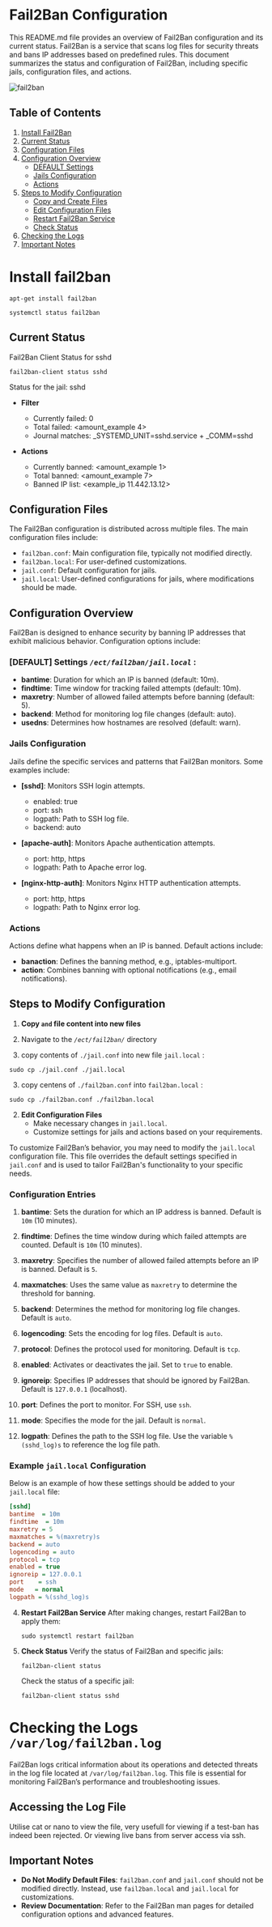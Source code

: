 # Fail2Ban Configuration

This README.md file provides an overview of Fail2Ban configuration and its current status. Fail2Ban is a service that scans log files for security threats and bans IP addresses based on predefined rules. This document summarizes the status and configuration of Fail2Ban, including specific jails, configuration files, and actions.

![fail2ban](./images/fail2ban_banner.jpg)


## Table of Contents

1. [Install Fail2Ban](#install-fail2ban)
2. [Current Status](#current-status)
3. [Configuration Files](#configuration-files)
4. [Configuration Overview](#configuration-overview)
    - [DEFAULT Settings](#default-settings)
    - [Jails Configuration](#jails-configuration)
    - [Actions](#actions)
5. [Steps to Modify Configuration](#steps-to-modify-configuration)
    - [Copy and Create Files](#copy-and-create-files)
    - [Edit Configuration Files](#edit-configuration-files)
    - [Restart Fail2Ban Service](#restart-fail2ban-service)
    - [Check Status](#check-status)
6. [Checking the Logs](#checking-the-logs)
7. [Important Notes](#important-notes)
# Install fail2ban

```
apt-get install fail2ban
```
```
systemctl status fail2ban
```

## Current Status

Fail2Ban Client Status for sshd

```shell
fail2ban-client status sshd
```

Status for the jail: sshd

- **Filter**
    - Currently failed: <example>0
    - Total failed: <amount_example 4>
    - Journal matches: _SYSTEMD_UNIT=sshd.service + _COMM=sshd

- **Actions**
    - Currently banned: <amount_example 1>
    - Total banned: <amount_example 7>
    - Banned IP list: <example_ip 11.442.13.12>

## Configuration Files

The Fail2Ban configuration is distributed across multiple files. The main configuration files include:

- `fail2ban.conf`: Main configuration file, typically not modified directly.
- `fail2ban.local`: For user-defined customizations.
- `jail.conf`: Default configuration for jails.
- `jail.local`: User-defined configurations for jails, where modifications should be made.

## Configuration Overview

Fail2Ban is designed to enhance security by banning IP addresses that exhibit malicious behavior. Configuration options include:

### [DEFAULT] Settings *`/ect/fail2ban/jail.local`* :

- **bantime**: Duration for which an IP is banned (default: 10m).
- **findtime**: Time window for tracking failed attempts (default: 10m).
- **maxretry**: Number of allowed failed attempts before banning (default: 5).
- **backend**: Method for monitoring log file changes (default: auto).
- **usedns**: Determines how hostnames are resolved (default: warn).

### Jails Configuration

Jails define the specific services and patterns that Fail2Ban monitors. Some examples include:

- **[sshd]**: Monitors SSH login attempts.
    - enabled: true
    - port: ssh
    - logpath: Path to SSH log file.
    - backend: auto

- **[apache-auth]**: Monitors Apache authentication attempts.
    - port: http, https
    - logpath: Path to Apache error log.

- **[nginx-http-auth]**: Monitors Nginx HTTP authentication attempts.
    - port: http, https
    - logpath: Path to Nginx error log.

### Actions

Actions define what happens when an IP is banned. Default actions include:

- **banaction**: Defines the banning method, e.g., iptables-multiport.
- **action**: Combines banning with optional notifications (e.g., email notifications).

## Steps to Modify Configuration

1. **Copy `` and `` file content into new files**

1. Navigate to the *`/ect/fail2ban/`* directory

2. copy contents of `./jail.conf` into new file `jail.local` :
```
sudo cp ./jail.conf ./jail.local
```
3. copy centens of `./fail2ban.conf` into `fail2ban.local` :
```
sudo cp ./fail2ban.conf ./fail2ban.local
```

2. **Edit Configuration Files**
    - Make necessary changes in `jail.local`.
    - Customize settings for jails and actions based on your requirements.


To customize Fail2Ban’s behavior, you may need to modify the `jail.local` configuration file. This file overrides the default settings specified in `jail.conf` and is used to tailor Fail2Ban's functionality to your specific needs.

### Configuration Entries

1. **bantime**: Sets the duration for which an IP address is banned. Default is `10m` (10 minutes).

2. **findtime**: Defines the time window during which failed attempts are counted. Default is `10m` (10 minutes).

3. **maxretry**: Specifies the number of allowed failed attempts before an IP is banned. Default is `5`.

4. **maxmatches**: Uses the same value as `maxretry` to determine the threshold for banning.

5. **backend**: Determines the method for monitoring log file changes. Default is `auto`.

6. **logencoding**: Sets the encoding for log files. Default is `auto`.

7. **protocol**: Defines the protocol used for monitoring. Default is `tcp`.

8. **enabled**: Activates or deactivates the jail. Set to `true` to enable.

9. **ignoreip**: Specifies IP addresses that should be ignored by Fail2Ban. Default is `127.0.0.1` (localhost).

10. **port**: Defines the port to monitor. For SSH, use `ssh`.

11. **mode**: Specifies the mode for the jail. Default is `normal`.

12. **logpath**: Defines the path to the SSH log file. Use the variable `%(sshd_log)s` to reference the log file path.

### Example `jail.local` Configuration

Below is an example of how these settings should be added to your `jail.local` file:

```ini
[sshd]
bantime  = 10m
findtime  = 10m
maxretry = 5
maxmatches = %(maxretry)s
backend = auto
logencoding = auto
protocol = tcp
enabled = true
ignoreip = 127.0.0.1
port    = ssh
mode   = normal
logpath = %(sshd_log)s
```
   
4. **Restart Fail2Ban Service**
    After making changes, restart Fail2Ban to apply them:

    ```shell
    sudo systemctl restart fail2ban
    ```

3. **Check Status**
    Verify the status of Fail2Ban and specific jails:

    ```shell
    fail2ban-client status
    ```

    Check the status of a specific jail:

    ```shell
    fail2ban-client status sshd
    ```

# 

# Checking the Logs `/var/log/fail2ban.log`

Fail2Ban logs critical information about its operations and detected threats in the log file located at `/var/log/fail2ban.log`. This file is essential for monitoring Fail2Ban’s performance and troubleshooting issues.

## Accessing the Log File
Utilise cat or nano to view the file, very usefull for viewing if a test-ban has indeed been rejected. Or viewing live bans from server access via ssh. 

## Important Notes

- **Do Not Modify Default Files**: `fail2ban.conf` and `jail.conf` should not be modified directly. Instead, use `fail2ban.local` and `jail.local` for customizations.
- **Review Documentation**: Refer to the Fail2Ban man pages for detailed configuration options and advanced features.
